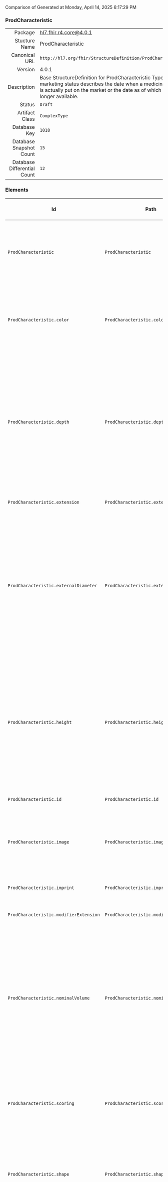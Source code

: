 Comparison of 
Generated at Monday, April 14, 2025 6:17:29 PM

### ProdCharacteristic

|      |     |
| ---: | --- |
| Package | hl7.fhir.r4.core@4.0.1 |
| Stucture Name | ProdCharacteristic |
| Canonical URL | `http://hl7.org/fhir/StructureDefinition/ProdCharacteristic` |
| Version | 4.0.1 |
| Description | Base StructureDefinition for ProdCharacteristic Type: The marketing status describes the date when a medicinal product is actually put on the market or the date as of which it is no longer available. |
| Status | `Draft` |
| Artifact Class | `ComplexType` |
| Database Key | `1018` |
| Database Snapshot Count | `15` |
| Database Differential Count | `12` |

### Elements

| Id | Path | Name | Base Path | Short | Cardinality | Collated Type | Binding Strength | Binding Value Set |
| -- | ---- | ---- | --------- | ----- | ----------- | ------------- | ---------------- | ----------------- |
| `ProdCharacteristic` | `ProdCharacteristic` | `ProdCharacteristic` | ProdCharacteristic | The marketing status describes the date when a medicinal product is actually put on the market or the date as of which it is no longer available | 0..* | ProdCharacteristic |  |  |
| `ProdCharacteristic.color` | `ProdCharacteristic.color` | `color` | ProdCharacteristic.color | Where applicable, the color can be specified An appropriate controlled vocabulary shall be used The term and the term identifier shall be used | 0..* | string |  |  |
| `ProdCharacteristic.depth` | `ProdCharacteristic.depth` | `depth` | ProdCharacteristic.depth | Where applicable, the depth can be specified using a numerical value and its unit of measurement The unit of measurement shall be specified in accordance with ISO 11240 and the resulting terminology The symbol and the symbol identifier shall be used | 0..1 | Quantity |  |  |
| `ProdCharacteristic.extension` | `ProdCharacteristic.extension` | `extension` | Element.extension | Additional content defined by implementations | 0..* | Extension |  |  |
| `ProdCharacteristic.externalDiameter` | `ProdCharacteristic.externalDiameter` | `externalDiameter` | ProdCharacteristic.externalDiameter | Where applicable, the external diameter can be specified using a numerical value and its unit of measurement The unit of measurement shall be specified in accordance with ISO 11240 and the resulting terminology The symbol and the symbol identifier shall be used | 0..1 | Quantity |  |  |
| `ProdCharacteristic.height` | `ProdCharacteristic.height` | `height` | ProdCharacteristic.height | Where applicable, the height can be specified using a numerical value and its unit of measurement The unit of measurement shall be specified in accordance with ISO 11240 and the resulting terminology The symbol and the symbol identifier shall be used | 0..1 | Quantity |  |  |
| `ProdCharacteristic.id` | `ProdCharacteristic.id` | `id` | Element.id | Unique id for inter-element referencing | 0..1 | id |  |  |
| `ProdCharacteristic.image` | `ProdCharacteristic.image` | `image` | ProdCharacteristic.image | Where applicable, the image can be provided The format of the image attachment shall be specified by regional implementations | 0..* | Attachment |  |  |
| `ProdCharacteristic.imprint` | `ProdCharacteristic.imprint` | `imprint` | ProdCharacteristic.imprint | Where applicable, the imprint can be specified as text | 0..* | string |  |  |
| `ProdCharacteristic.modifierExtension` | `ProdCharacteristic.modifierExtension` | `modifierExtension` | BackboneElement.modifierExtension | Extensions that cannot be ignored even if unrecognized | 0..* | Extension |  |  |
| `ProdCharacteristic.nominalVolume` | `ProdCharacteristic.nominalVolume` | `nominalVolume` | ProdCharacteristic.nominalVolume | Where applicable, the nominal volume can be specified using a numerical value and its unit of measurement The unit of measurement shall be specified in accordance with ISO 11240 and the resulting terminology The symbol and the symbol identifier shall be used | 0..1 | Quantity |  |  |
| `ProdCharacteristic.scoring` | `ProdCharacteristic.scoring` | `scoring` | ProdCharacteristic.scoring | Where applicable, the scoring can be specified An appropriate controlled vocabulary shall be used The term and the term identifier shall be used | 0..1 | CodeableConcept |  |  |
| `ProdCharacteristic.shape` | `ProdCharacteristic.shape` | `shape` | ProdCharacteristic.shape | Where applicable, the shape can be specified An appropriate controlled vocabulary shall be used The term and the term identifier shall be used | 0..1 | string |  |  |
| `ProdCharacteristic.weight` | `ProdCharacteristic.weight` | `weight` | ProdCharacteristic.weight | Where applicable, the weight can be specified using a numerical value and its unit of measurement The unit of measurement shall be specified in accordance with ISO 11240 and the resulting terminology The symbol and the symbol identifier shall be used | 0..1 | Quantity |  |  |
| `ProdCharacteristic.width` | `ProdCharacteristic.width` | `width` | ProdCharacteristic.width | Where applicable, the width can be specified using a numerical value and its unit of measurement The unit of measurement shall be specified in accordance with ISO 11240 and the resulting terminology The symbol and the symbol identifier shall be used | 0..1 | Quantity |  |  |
### Mapping Table

| R2 | Comparison | R3 | Comparison | R4 | Comparison | R4B | Comparison | R5
| --- | --- | --- | --- | --- | --- | --- | --- | ---
| | | | | [ProdCharacteristic](/docs/R4/ComplexTypes/ProdCharacteristic.md)<br/> `http://hl7.org/fhir/StructureDefinition/ProdCharacteristic\|4.0.1` | →→→→→→→<br/>`Equivalent`<br/>- DBKey: `1363`<br/>- Reviewed: `n/a`<br/>- By: `n/a`<br/>- Identical: `False`<br/>→→→→→→→<hr/>←←←←←←←<br/>`Equivalent`<br/>- DBKey: `1364`<br/>- Reviewed: `n/a`<br/>- By: `n/a`<br/>- Identical: `False`<br/>←←←←←←←| [ProdCharacteristic](/docs/R4B/ComplexTypes/ProdCharacteristic.md)<br/> `http://hl7.org/fhir/StructureDefinition/ProdCharacteristic\|4.3.0` | <br/>*no map*<br/><hr/><br/>*no map*<br/>| | 
### Element Mappings


#### Map Group 0

This group is centered on the Structure Definition ProdCharacteristic from hl7.fhir.r4.core@4.0.1 (R4, key 3).
All elements from this structure are listed while other structures only show contents that have relationships with those elements.

| *No Map* | Relationship | *No Map* | Relationship | R4 ProdCharacteristic| Relationship | [R4B ProdCharacteristic](/docs/R4B/ComplexTypes/ProdCharacteristic.md)| Relationship | *No Map* 
| --- | --- | --- | --- | --- | --- | --- | --- | ---
| | | | | **`ProdCharacteristic`**| _Equivalent_<br/>(21131/21132)| `ProdCharacteristic`| | | 
| | | | | **`ProdCharacteristic.id`**| _Equivalent_<br/>(21133/21134)| `ProdCharacteristic.id`| | | 
| | | | | **`ProdCharacteristic.extension`**| _Equivalent_<br/>(21135/21136)| `ProdCharacteristic.extension`| | | 
| | | | | **`ProdCharacteristic.modifierExtension`**| _Equivalent_<br/>(21137/21138)| `ProdCharacteristic.modifierExtension`| | | 
| | | | | **`ProdCharacteristic.height`**| _Equivalent_<br/>(21139/21140)| `ProdCharacteristic.height`| | | 
| | | | | **`ProdCharacteristic.width`**| _Equivalent_<br/>(21141/21142)| `ProdCharacteristic.width`| | | 
| | | | | **`ProdCharacteristic.depth`**| _Equivalent_<br/>(21143/21144)| `ProdCharacteristic.depth`| | | 
| | | | | **`ProdCharacteristic.weight`**| _Equivalent_<br/>(21145/21146)| `ProdCharacteristic.weight`| | | 
| | | | | **`ProdCharacteristic.nominalVolume`**| _Equivalent_<br/>(21147/21148)| `ProdCharacteristic.nominalVolume`| | | 
| | | | | **`ProdCharacteristic.externalDiameter`**| _Equivalent_<br/>(21149/21150)| `ProdCharacteristic.externalDiameter`| | | 
| | | | | **`ProdCharacteristic.shape`**| _Equivalent_<br/>(21151/21152)| `ProdCharacteristic.shape`| | | 
| | | | | **`ProdCharacteristic.color`**| _Equivalent_<br/>(21153/21154)| `ProdCharacteristic.color`| | | 
| | | | | **`ProdCharacteristic.imprint`**| _Equivalent_<br/>(21155/21156)| `ProdCharacteristic.imprint`| | | 
| | | | | **`ProdCharacteristic.image`**| _Equivalent_<br/>(21157/21158)| `ProdCharacteristic.image`| | | 
| | | | | **`ProdCharacteristic.scoring`**| _Equivalent_<br/>(21159/21160)| `ProdCharacteristic.scoring`| | | 
| | | | | *15 of 15 elements used* | | *15 of 15 elements used* | | 

